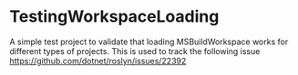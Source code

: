 # TestingWorkspaceLoading
A simple test project to validate that loading MSBuildWorkspace works for different types of projects. This is used to track the following issue https://github.com/dotnet/roslyn/issues/22392
